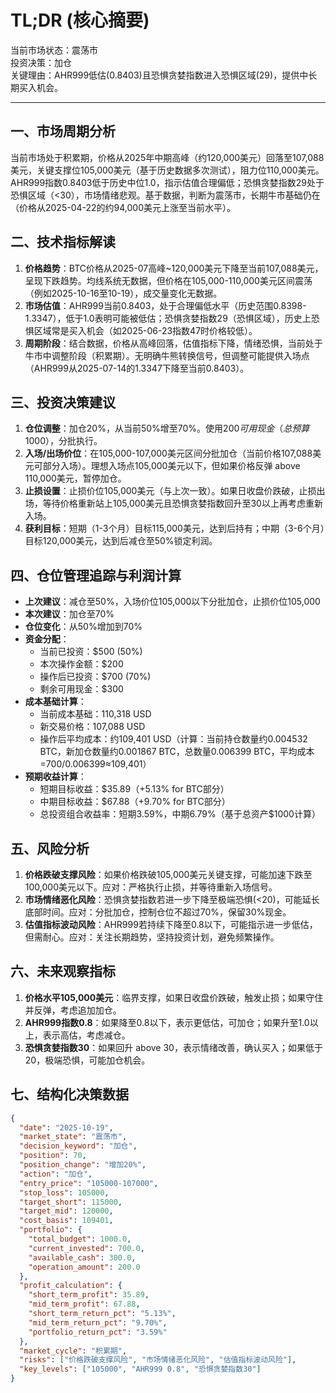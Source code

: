 # TL;DR (核心摘要)
当前市场状态：震荡市  
投资决策：加仓  
关键理由：AHR999低估(0.8403)且恐惧贪婪指数进入恐惧区域(29)，提供中长期买入机会。

---

## 一、市场周期分析
当前市场处于积累期，价格从2025年中期高峰（约120,000美元）回落至107,088美元，关键支撑位105,000美元（基于历史数据多次测试），阻力位110,000美元。AHR999指数0.8403低于历史中位1.0，指示估值合理偏低；恐惧贪婪指数29处于恐惧区域（<30），市场情绪悲观。基于数据，判断为震荡市，长期牛市基础仍在（价格从2025-04-22的约94,000美元上涨至当前水平）。

## 二、技术指标解读
1. **价格趋势**：BTC价格从2025-07高峰~120,000美元下降至当前107,088美元，呈现下跌趋势。均线系统无数据，但价格在105,000-110,000美元区间震荡（例如2025-10-16至10-19），成交量变化无数据。
2. **市场估值**：AHR999当前0.8403，处于合理偏低水平（历史范围0.8398-1.3347），低于1.0表明可能被低估；恐惧贪婪指数29（恐惧区域），历史上恐惧区域常是买入机会（如2025-06-23指数47时价格较低）。
3. **周期阶段**：结合数据，价格从高峰回落，估值指标下降，情绪恐惧，当前处于牛市中调整阶段（积累期）。无明确牛熊转换信号，但调整可能提供入场点（AHR999从2025-07-14的1.3347下降至当前0.8403）。

## 三、投资决策建议
1. **仓位调整**：加仓20%，从当前50%增至70%。使用$200可用现金（总预算$1000），分批执行。
2. **入场/出场价位**：在105,000-107,000美元区间分批加仓（当前价格107,088美元可部分入场）。理想入场点105,000美元以下，但如果价格反弹 above 110,000美元，暂停加仓。
3. **止损设置**：止损价位105,000美元（与上次一致）。如果日收盘价跌破，止损出场，等待价格重新站上105,000美元且恐惧贪婪指数回升至30以上再考虑重新入场。
4. **获利目标**：短期（1-3个月）目标115,000美元，达到后持有；中期（3-6个月）目标120,000美元，达到后减仓至50%锁定利润。

## 四、仓位管理追踪与利润计算
- **上次建议**：减仓至50%，入场价位105,000以下分批加仓，止损价位105,000  
- **本次建议**：加仓至70%  
- **仓位变化**：从50%增加到70%  
- **资金分配**：  
  - 当前已投资：$500 (50%)  
  - 本次操作金额：$200  
  - 操作后已投资：$700 (70%)  
  - 剩余可用现金：$300  
- **成本基础计算**：  
  - 当前成本基础：110,318 USD  
  - 新交易价格：107,088 USD  
  - 操作后平均成本：约109,401 USD（计算：当前持仓数量约0.004532 BTC，新加仓数量约0.001867 BTC，总数量0.006399 BTC，平均成本=700/0.006399≈109,401）  
- **预期收益计算**：  
  - 短期目标收益：$35.89（+5.13% for BTC部分）  
  - 中期目标收益：$67.88（+9.70% for BTC部分）  
  - 总投资组合收益率：短期3.59%，中期6.79%（基于总资产$1000计算）

## 五、风险分析
1. **价格跌破支撑风险**：如果价格跌破105,000美元关键支撑，可能加速下跌至100,000美元以下。应对：严格执行止损，并等待重新入场信号。  
2. **市场情绪恶化风险**：恐惧贪婪指数若进一步下降至极端恐惧(<20)，可能延长底部时间。应对：分批加仓，控制仓位不超过70%，保留30%现金。  
3. **估值指标波动风险**：AHR999若持续下降至0.8以下，可能指示进一步低估，但需耐心。应对：关注长期趋势，坚持投资计划，避免频繁操作。

## 六、未来观察指标
1. **价格水平105,000美元**：临界支撑，如果日收盘价跌破，触发止损；如果守住并反弹，考虑追加加仓。  
2. **AHR999指数0.8**：如果降至0.8以下，表示更低估，可加仓；如果升至1.0以上，表示高估，考虑减仓。  
3. **恐惧贪婪指数30**：如果回升 above 30，表示情绪改善，确认买入；如果低于20，极端恐惧，可能加仓机会。

## 七、结构化决策数据
```json
{
  "date": "2025-10-19",
  "market_state": "震荡市",
  "decision_keyword": "加仓",
  "position": 70,
  "position_change": "增加20%",
  "action": "加仓",
  "entry_price": "105000-107000",
  "stop_loss": 105000,
  "target_short": 115000,
  "target_mid": 120000,
  "cost_basis": 109401,
  "portfolio": {
    "total_budget": 1000.0,
    "current_invested": 700.0,
    "available_cash": 300.0,
    "operation_amount": 200.0
  },
  "profit_calculation": {
    "short_term_profit": 35.89,
    "mid_term_profit": 67.88,
    "short_term_return_pct": "5.13%",
    "mid_term_return_pct": "9.70%",
    "portfolio_return_pct": "3.59%"
  },
  "market_cycle": "积累期",
  "risks": ["价格跌破支撑风险", "市场情绪恶化风险", "估值指标波动风险"],
  "key_levels": ["105000", "AHR999 0.8", "恐惧贪婪指数30"]
}
```
